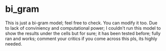 # bi_gram
This is just a bi-gram model; feel free to check. You can modify it too.
Due to lack of conviniency and computational power; I couldn't run this model to show the results under the cells but for sure; it has been tested before; fully ran and works; comment your critics if you come across this pls, its highly needed.
